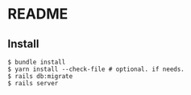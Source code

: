 # README

## Install

```
$ bundle install
$ yarn install --check-file # optional. if needs.
$ rails db:migrate
$ rails server
```
